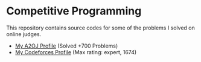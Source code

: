 # Competitive Programming

This repository contains source codes for some of the problems I solved on online judges. 

* [My A2OJ Profile](https://a2oj.com/profile?Username=ayman96) (Solved +700 Problems)
* [My Codeforces Profile](http://codeforces.com/profile/_AymanSalah) (Max rating: expert, 1674)
